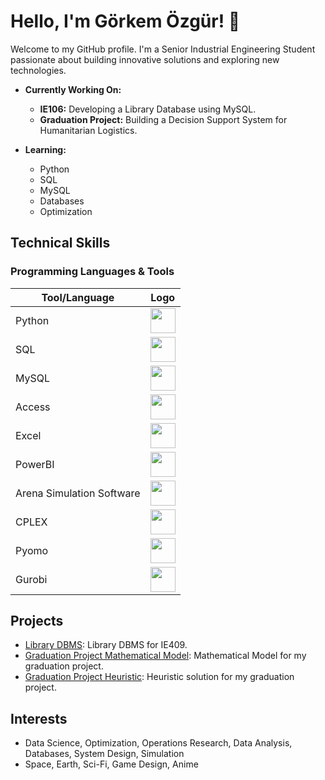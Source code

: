 # Hello, I'm Görkem Özgür! 👋

Welcome to my GitHub profile. I'm a Senior Industrial Engineering Student passionate about building innovative solutions and exploring new technologies.

- **Currently Working On:**  
  - **IE106:** Developing a Library Database using MySQL.
  - **Graduation Project:** Building a Decision Support System for Humanitarian Logistics.

- **Learning:**  
  - Python  
  - SQL  
  - MySQL  
  - Databases  
  - Optimization

## Technical Skills

### Programming Languages & Tools
| Tool/Language              | Logo |
|----------------------------|------|
| Python                     | <img src="https://upload.wikimedia.org/wikipedia/commons/c/c3/Python-logo-notext.svg" width="40" /> |
| SQL                        | <img src="https://upload.wikimedia.org/wikipedia/commons/8/87/Sql_data_base_with_logo.png" width="40" /> |
| MySQL                      | <img src="https://upload.wikimedia.org/wikipedia/en/d/dd/MySQL_logo.svg" width="40" /> |
| Access                     | <img src="https://upload.wikimedia.org/wikipedia/commons/thumb/8/8a/Microsoft_Access_%28Office_365%29.svg/1200px-Microsoft_Access_%28Office_365%29.svg.png" width="40" /> |
| Excel                      | <img src="https://upload.wikimedia.org/wikipedia/commons/7/73/Microsoft_Excel_2013-2019_logo.svg" width="40" /> |
| PowerBI                    | <img src="https://upload.wikimedia.org/wikipedia/commons/thumb/f/f1/Microsoft_Power_BI_logo.svg/1024px-Microsoft_Power_BI_logo.svg.png" width="40" /> |
| Arena Simulation Software  | <img src="https://www.arenasimulation.com/sites/default/files/arena_logo.png" width="40" /> |
| CPLEX                      | <img src="https://upload.wikimedia.org/wikipedia/commons/thumb/d/d7/IBM_CPLEX_Optimization_Studio_logo.png/600px-IBM_CPLEX_Optimization_Studio_logo.png" width="40" /> |
| Pyomo                      | <img src="https://raw.githubusercontent.com/Pyomo/pyomo/master/doc/source/_static/pyomo_logo.png" width="40" /> |
| Gurobi                     | <img src="https://upload.wikimedia.org/wikipedia/commons/thumb/6/68/Gurobi_logo.svg/512px-Gurobi_logo.svg.png" width="40" /> |

## Projects
- [Library DBMS](https://github.com/grkmZgR/ldbms): Library DBMS for IE409.
- [Graduation Project Mathematical Model](https://github.com/grkmZgR/okk-mathematical-model): Mathematical Model for my graduation project.
- [Graduation Project Heuristic](https://github.com/grkmZgR/okk-heuristic): Heuristic solution for my graduation project.

## Interests
- Data Science, Optimization, Operations Research, Data Analysis, Databases, System Design, Simulation
- Space, Earth, Sci-Fi, Game Design, Anime
